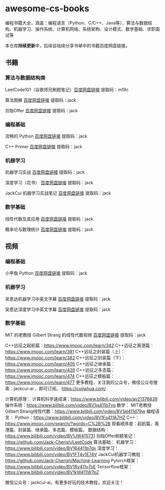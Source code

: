 # awesome-cs-books
编程书籍大全，涵盖：编程语言（Python、C/C++、Java等）、算法与数据结构、机器学习、操作系统、计算机网络、系统架构、设计模式、数学基础、求职面试等

本仓库**持续更新**中，后续会陆续分享书单中的书籍百度网盘链接。

## 书籍

### 算法与数据结构类

LeetCode101（谷歌师兄刷题笔记）[百度网盘链接](https://pan.baidu.com/s/1txDItPwDrnG8mOloOFbGaQ) 提取码：m19c

算法图解 [百度网盘链接](https://pan.baidu.com/s/1jQYbWiHM6Z8VaP62alkBoA) 提取码：jack

剑指Offer [百度网盘链接](https://pan.baidu.com/s/1rNBSsx_-NL2xHH-acWePGA) 提取码：jack

### 编程基础

流畅的 Python [百度网盘链接](https://pan.baidu.com/s/1-YBEOYY45CYrbM4Zxb21Yw) 提取码：jack

C++ Primer [百度网盘链接](https://pan.baidu.com/s/1uyW6kg6J0KwA8JYUj7AFFA) 提取码：jack

### 机器学习

机器学习实战 [百度网盘链接](https://pan.baidu.com/s/1lEz8POdx9V5Xu-RVMlBttA) 提取码：jack

深度学习（花书） [百度网盘链接](https://pan.baidu.com/s/1Pv3DbB2Eqp1oK0PlgTHxbA) 提取码：jack

JackCui 机器学习实战笔记 [百度网盘链接](https://pan.baidu.com/s/11OI0NZ_Fv-ZJBpT8pmjlRw) 提取码：jack

### 数学基础

线性代数及其应用 [百度网盘链接](https://pan.baidu.com/s/10FtcG4mweUWy810cirGGzg) 提取码：jack

概率论与数理统计 [百度网盘链接](https://pan.baidu.com/s/1P_jIbbW6JUNSlCaCX7CXKA) 提取码：jack


## 视频

### 编程基础

小甲鱼 Python [百度网盘链接](https://pan.baidu.com/s/1-WasSZey8bZuEfp48bTOuw) 提取码：jack

### 机器学习

吴恩达机器学习中英文字幕 [百度网盘链接](https://pan.baidu.com/s/1OglLhzB5gWHrK_pkAWF2Sg) 提取码：jack

吴恩达深度学习中英文字幕 [百度网盘链接](https://pan.baidu.com/s/1TShDS2_jioxMRhFv2253aQ) 提取码：jack

### 数学基础

MIT 的老教授 Gilbert Strang 的线性代数视频 [百度网盘链接](https://pan.baidu.com/s/1WktC95HL2GF0PKa311L5SQ) 提取码：jack

C++远征之起航篇：https://www.imooc.com/learn/342
C++远征之离港篇：https://www.imooc.com/learn/381
C++远征之封装篇（上）：https://www.imooc.com/learn/382
C++远征之封装篇（下）：https://www.imooc.com/learn/405
C++远征之继承篇：https://www.imooc.com/learn/426
C++远征之多态篇：https://www.imooc.com/learn/474
C++远征之模板篇：https://www.imooc.com/learn/477
更多教程，关注我的公众号，微信公众号搜索：jackcui-ai ，即可订阅。
https://cuijiahua.com/

计算机原理：
	计算机科学速成课：https://www.bilibili.com/video/av21376839
	操作系统：https://www.bilibili.com/video/BV1js411b7vg
数学：
	MIT老教授Gilbert Strang线性代数：https://www.bilibili.com/video/BV1at411d79w
编程语言：
	Python：https://www.bilibili.com/video/BV1Fs411A7HZ
	C++：https://www.imooc.com/search/?words=C%2B%2B
	观看顺序是：起航篇、离港篇、封装篇、继承篇、多态篇、模板篇。
	数据结构：https://www.bilibili.com/video/BV1JW411i731
	剑指Offer刷题笔记：https://github.com/Jack-Cherish/LeetCode
算法基础：
	机器学习：https://www.bilibili.com/video/BV164411b7dx
	深度学习：https://www.bilibili.com/video/BV1FT4y1E74V
	JackCui机器学习教程：https://github.com/Jack-Cherish/Machine-Learning
	Pytorch框架：https://www.bilibili.com/video/BV1Rv411y7oE
	Tensorflow框架：https://www.bilibili.com/video/BV1kW411W7pZ

微信公众号：jackcui-ai，有更多好玩的技术教程，欢迎关注！

